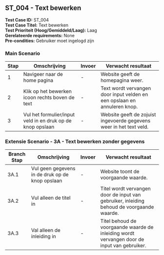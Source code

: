 ## ST_004 - Text bewerken
**Test Case ID:** ST_004  
**Test Case Titel:** Text bewerken  
**Test Prioriteit (Hoog/Gemiddeld/Laag):** Laag  
**Gerelateerde requirements:** None  
**Pre-condities:** Gebruiker moet ingelogd zijn

### Main Scenario
| Stap | Omschrijving | Invoer |  Verwacht resultaat |  
|-|-|-|-|  
| 1 | Navigeer naar de home pagina  | - |  Website geeft de homepagina weer.  
| 2 | Klik op het bewerken icoon rechts boven de text | - | Text wordt vervangen door input velden en een opslaan en annuleren knop.  
| 3 | Vul het formulier/input veld in en druk op de knop opslaan | - | Website geeft de zojuist ingevoerde gegevens weer in het text veld.

### Extensie Scenario - 3A - Text bewerken zonder gegevens
| Branch Stap | Omschrijving | Invoer |  Verwacht resultaat |  
|-|-|-|-|
| 3A.1 | Vul geen gegevens in de druk op de knop opslaan | - | Website toont de voorgaande waarde.
| 3A.2 | Vul alleen de titel in | - | Titel wordt vervangen door de input van gebruiker, inleiding behoud de voorgaande waarde.
| 3A.3 | Val alleen de inleiding in | - | Titel behoud de voorgaande waarde de inleiding wordt vervangen door de input van gebruiker.

